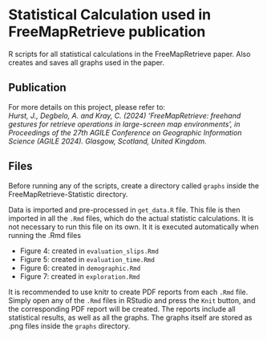 # Statistical Calculation used in FreeMapRetrieve publication

R scripts for all statistical calculations in the FreeMapRetrieve paper.
Also creates and saves all graphs used in the paper.

## Publication

For more details on this project, please refer to:\
*Hurst, J., Degbelo, A. and Kray, C. (2024) ‘FreeMapRetrieve: freehand gestures for retrieve operations in large-screen map environments’, in Proceedings of the 27th AGILE Conference on Geographic Information Science (AGILE 2024). Glasgow, Scotland, United Kingdom.*


## Files

Before running any of the scripts, create a directory called `graphs` inside the FreeMapRetrieve-Statistic directory.

Data is imported and pre-processed in `get_data.R` file. This file is then imported in all the `.Rmd` files, which do the actual statistic calculations. It is not necessary to run this file on its own. It it is executed automatically when running the .Rmd files

* Figure 4: created in `evaluation_slips.Rmd`
* Figure 5: created in `evaluation_time.Rmd`
* Figure 6: created in `demographic.Rmd`
* Figure 7: created in `exploration.Rmd`

It is recommended to use knitr to create PDF reports from each `.Rmd` file. Simply open any of the `.Rmd` files in RStudio and press the `Knit` button, and the corresponding PDF report will be created. The reports include all statistical results, as well as all the graphs. The graphs itself are stored as .png files inside the `graphs` directory.

